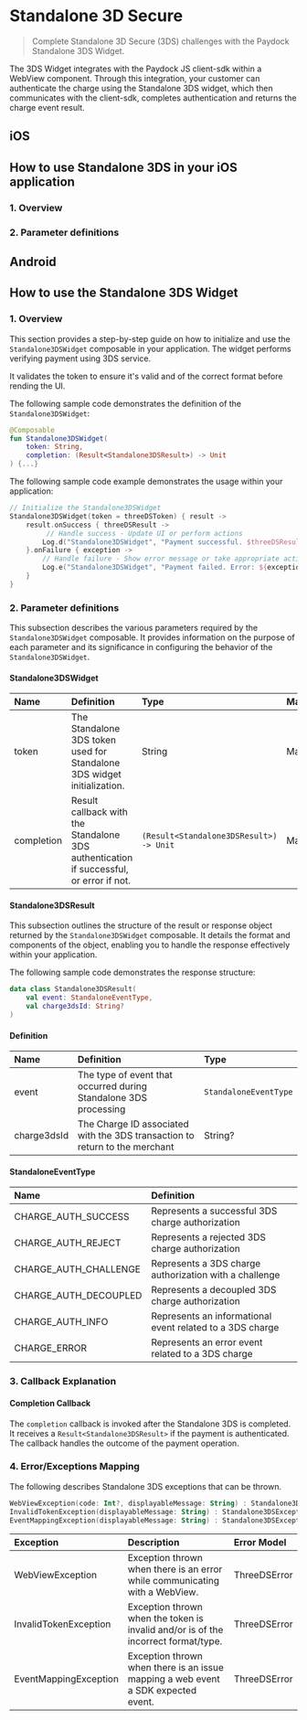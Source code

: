# Standalone 3D Secure

> 
>
> Complete Standalone 3D Secure (3DS) challenges with the Paydock Standalone 3DS Widget. 

The 3DS Widget integrates with the Paydock JS client-sdk within a WebView component. Through this integration, your customer can authenticate the charge using the Standalone 3DS widget, which then communicates with the client-sdk, completes authentication and returns the charge event result.

## iOS

## How to use Standalone 3DS in your iOS application

### 1. Overview

### 2. Parameter definitions

## Android

## How to use the Standalone 3DS Widget

### 1. Overview

This section provides a step-by-step guide on how to initialize and use the `Standalone3DSWidget` composable in your application. The widget performs verifying payment using 3DS service.

It validates the token to ensure it's valid and of the correct format before rending the UI.

The following sample code demonstrates the definition of the `Standalone3DSWidget`:

```Kotlin
@Composable
fun Standalone3DSWidget(
    token: String,
    completion: (Result<Standalone3DSResult>) -> Unit
) {...}
```

The following sample code example demonstrates the usage within your application:

```Kotlin
// Initialize the Standalone3DSWidget
Standalone3DSWidget(token = threeDSToken) { result ->
    result.onSuccess { threeDSResult ->
         // Handle success - Update UI or perform actions
        Log.d("Standalone3DSWidget", "Payment successful. $threeDSResult")
    }.onFailure { exception ->
        // Handle failure - Show error message or take appropriate action
        Log.e("Standalone3DSWidget", "Payment failed. Error: ${exception.message}")
    }
}
```

### 2. Parameter definitions

This subsection describes the various parameters required by the `Standalone3DSWidget` composable. It provides information on the purpose of each parameter and its significance in configuring the behavior of the `Standalone3DSWidget`.

#### Standalone3DSWidget 

| Name                | Definition                                                                       | Type                                 | Mandatory/Optional |
| :------------------ | :------------------------------------------------------------------------------- | :----------------------------------- | :----------------  |
| token               |  The Standalone 3DS token used for Standalone 3DS widget initialization.                               | String                               | Mandatory          |
| completion          |  Result callback with the Standalone 3DS authentication if successful, or error if not.     | `(Result<Standalone3DSResult>) -> Unit`    | Mandatory          |

#### Standalone3DSResult

This subsection outlines the structure of the result or response object returned by the `Standalone3DSWidget` composable. It details the format and components of the object, enabling you to handle the response effectively within your application.

The following sample code demonstrates the response structure:

```Kotlin
data class Standalone3DSResult(
    val event: StandaloneEventType,
    val charge3dsId: String?
)
```

#### Definition

| Name                | Definition                                                                     | Type                        | 
| :------------------ | :----------------------------------------------------------------------------- | :-------------------------- | 
| event               |  The type of event that occurred during Standalone 3DS processing              | `StandaloneEventType`                 | 
| charge3dsId         |  The Charge ID associated with the 3DS transaction to return to the merchant   | String?                      | 

#### StandaloneEventType

| Name                   | Definition                                                         | 
| :--------------------- | :----------------------------------------------------------------- |
| CHARGE_AUTH_SUCCESS    |  Represents a successful 3DS charge authorization                  |
| CHARGE_AUTH_REJECT     |  Represents a rejected 3DS charge authorization                    |
| CHARGE_AUTH_CHALLENGE  |  Represents a 3DS charge authorization with a challenge            |
| CHARGE_AUTH_DECOUPLED  |  Represents a decoupled 3DS charge authorization                   |
| CHARGE_AUTH_INFO       |  Represents an informational event related to a 3DS charge         |
| CHARGE_ERROR           |  Represents an error event related to a 3DS charge                 |

### 3. Callback Explanation

#### Completion Callback

The `completion` callback is invoked after the Standalone 3DS is completed. It receives a `Result<Standalone3DSResult>` if the payment is authenticated. The callback handles the outcome of the payment operation.

### 4. Error/Exceptions Mapping

The following describes Standalone 3DS exceptions that can be thrown. 

```Kotlin
WebViewException(code: Int?, displayableMessage: String) : Standalone3DSException(displayableMessage)
InvalidTokenException(displayableMessage: String) : Standalone3DSException(displayableMessage)
EventMappingException(displayableMessage: String) : Standalone3DSException(displayableMessage)
```

| Exception               | Description                                                                              | Error Model          |
| :---------------------- | :--------------------------------------------------------------------------------------- | :------------------- |
| WebViewException        |  Exception thrown when there is an error while communicating with a WebView.             |  ThreeDSError        |
| InvalidTokenException   |  Exception thrown when the token is invalid and/or is of the incorrect format/type.      |  ThreeDSError        |
| EventMappingException   |   Exception thrown when there is an issue mapping a web event a SDK expected event.      |  ThreeDSError        |
